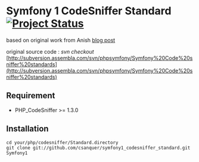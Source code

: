 Symfony 1 CodeSniffer Standard  [![Project Status](http://stillmaintained.com/csanquer/symfony1_codesniffer_standard.png)](http://stillmaintained.com/csanquer/symfony1_codesniffer_standard)
==============================

based on original work from Anish [blog post](http://my-techs.blogspot.com/2008/12/php-codesniffer-standard-for-symfony.html)

original source code : *svn checkout* [http://subversion.assembla.com/svn/phpsymfony/Symfony%20Code%20sniffer%20standards](http://subversion.assembla.com/svn/phpsymfony/Symfony%20Code%20sniffer%20standards)

Requirement
-----------

* PHP_CodeSniffer >= 1.3.0 

Installation
------------

    cd your/php/codesniffer/Standard.directory
    git clone git://github.com/csanquer/symfony1_codesniffer_standard.git Symfony1 
